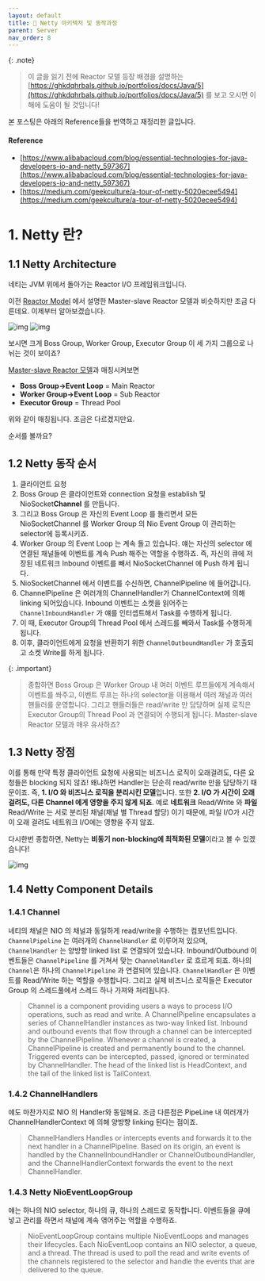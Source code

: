```yaml
---
layout: default
title: 📌 Netty 아키텍처 및 동작과정
parent: Server
nav_order: 8
---
```


{: .note}
> 이 글을 읽기 전에 Reactor 모델 등장 배경을 설명하는 [https://ghkdqhrbals.github.io/portfolios/docs/Java/5](https://ghkdqhrbals.github.io/portfolios/docs/Java/5) 를 보고 오시면 이해에 도움이 될 것입니다!

본 포스팅은 아래의 Reference들을 번역하고 재정리한 글입니다.

#### Reference
* [https://www.alibabacloud.com/blog/essential-technologies-for-java-developers-io-and-netty_597367](https://www.alibabacloud.com/blog/essential-technologies-for-java-developers-io-and-netty_597367)
* [https://medium.com/geekculture/a-tour-of-netty-5020ecee5494](https://medium.com/geekculture/a-tour-of-netty-5020ecee5494)

# 1. Netty 란?
## 1.1 Netty Architecture
네티는 JVM 위에서 돌아가는 Reactor I/O 프레임워크입니다.

이전 [Reactor Model](https://ghkdqhrbals.github.io/portfolios/docs/Java/5/#24-master-slave-reactor-model-multiple-reactors-and-threads) 에서 설명한 Master-slave Reactor 모델과 비슷하지만 조금 다른데요. 이제부터 알아보겠습니다.

![img](../../../assets/img/netty/8.webp)
![img](../../../assets/img/netty/10.png)

보시면 크게 Boss Group, Worker Group, Executor Group 이 세 가지 그룹으로 나뉘는 것이 보이죠?

[Master-slave Reactor 모델](https://ghkdqhrbals.github.io/portfolios/docs/Java/5/#24-master-slave-reactor-model-multiple-reactors-and-threads)과 매칭시켜보면 

* **Boss Group->Event Loop** = Main Reactor
* **Worker Group->Event Loop** = Sub Reactor
* **Executor Group** = Thread Pool 

위와 같이 매칭됩니다. 조금은 다르겠지만요.

순서를 볼까요?

## 1.2 Netty 동작 순서

1. 클라이언트 요청
2. Boss Group 은 클라이언트와 connection 요청을 establish 및 NioSocket**Channel** 를 만듭니다.
3. 그리고 Boss Group 은 자신의 Event Loop 를 돌리면서 모든 NioSocketChannel 를 Worker Group 의 Nio Event Group 이 관리하는 selector에 등록시키죠.
4. Worker Group 의 Event Loop 는 계속 돌고 있습니다. 얘는 자신의 selector 에 연결된 채널들에 이벤트를 계속 Push 해주는 역할을 수행하죠. 즉, 자신의 큐에 저장된 네트워크 Inbound 이벤트를 빼서 NioSocketChannel 에 Push 하게 됩니다.
5. NioSocketChannel 에서 이벤트를 수신하면, ChannelPipeline 에 들어갑니다.
6. ChannelPipeline 은 여러개의 ChannelHandler가 ChannelContext에 의해 linking 되어있습니다. Inbound 이벤트는 소켓을 읽어주는 `ChannelInboundHandler` 가 얘를 인터셉트해서 Task를 수행하게 됩니다.
7. 이 때, Executor Group의 Thread Pool 에서 스레드를 빼와서 Task를 수행하게 됩니다.
8. 이후, 클라이언트에게 요청을 반환하기 위한 `ChannelOutboundHandler` 가 호출되고 소켓 Write를 하게 됩니다.

{: .important}
> 종합하면 Boss Group 은 Worker Group 내 여러 이벤트 루프들에게 계속해서 이벤트를 쏴주고, 이벤트 루프는 하나의 selector을 이용해서 여러 채널과 여러 핸들러를 운영합니다. 그리고 핸들러들은 read/write 만 담당하며 실제 로직은 Executor Group의 Thread Pool 과 연결되어 수행되게 됩니다. Master-slave Reactor 모델과 매우 유사하죠?

## 1.3 Netty 장점

이를 통해 만약 특정 클라이언트 요청에 사용되는 비즈니스 로직이 오래걸려도, 다른 요청들은 blocking 되지 않죠! 왜냐하면 Handler는 단순히 read/write 만을 담당하기 때문이죠. 즉, **1. I/O 와 비즈니스 로직을 분리시킨 모델**입니다. 또한 **2. I/O 가 시간이 오래 걸려도, 다른 Channel 에게 영향을 주지 않게 되죠**. 예로 **네트워크** Read/Write 와 **파일** Read/Write 는 서로 분리된 채널(채널 별 Thread 할당) 이기 때문에, 파일 I/O가 시간이 오래 걸려도 네트워크 I/O에는 영향을 주지 않죠.

다시한번 종합하면, Netty는 **비동기 non-blocking에 최적화된 모델**이라고 볼 수 있겠습니다!

![img](../../../assets/img/netty/9.webp)

## 1.4 Netty Component Details

### 1.4.1 Channel

네티의 채널은 NIO 의 채널과 동일하게 read/write을 수행하는 컴포넌트입니다. `ChannelPipeline` 는 여러개의 `ChannelHandler` 로 이루어져 있으며, `ChannelHandler` 는 양방향 linked list 로 연결되어 있습니다. Inbound/Outbound 이벤트들은 `ChannelPipeline` 를 거쳐서 맞는 `ChannelHandler` 로 흐르게 되죠. 하나의 `Channel`은 하나의 `ChannelPipeline` 과 연결되어 있습니다. `ChannelHandler` 은 이벤트를 Read/Write 하는 역할을 수행합니다. 그리고 실제 비즈니스 로직들은 Executor Group 의 스레드풀에서 스레드 하나 가져와 처리됩니다.

> Channel is a component providing users a ways to process I/O operations, such as read and write.
A ChannelPipeline encapsulates a series of ChannelHandler instances as two-way linked list. Inbound and outbound events that flow through a channel can be intercepted by the ChannelPipeline. Whenever a channel is created, a ChannelPipeline is created and permanently bound to the channel. Triggered events can be intercepted, passed, ignored or terminated by ChannelHandler. The head of the linked list is HeadContext, and the tail of the linked list is TailContext.


### 1.4.2 ChannelHandlers

얘도 마찬가지로 NIO 의 Handler와 동일해요. 조금 다른점은 PipeLine 내 여러개가 ChannelHandlerContext 에 의해 양방향 linking 된다는 점이죠.

> ChannelHandlers Handles or intercepts events and forwards it to the next handler in a ChannelPipeline.
Based on its origin, an event is handled by the ChannelInboundHandler or ChannelOutboundHandler, and the ChannelHandlerContext forwards the event to the next ChannelHandler.

### 1.4.3 Netty NioEventLoopGroup

얘는 하나의 NIO selector, 하나의 큐, 하나의 스레드로 동작합니다. 이벤트들을 큐에 넣고 관리를 하면서 채널에 계속 엮어주는 역할을 수행하죠.

> NioEventLoopGroup contains multiple NioEventLoops and manages their lifecycles. Each NioEventLoop contains an NIO selector, a queue, and a thread. The thread is used to poll the read and write events of the channels registered to the selector and handle the events that are delivered to the queue.
